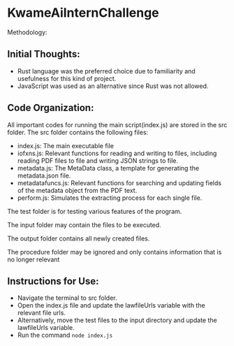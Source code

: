 # KwameAiInternChallenge
Methodology:

## Initial Thoughts:
- Rust language was the preferred choice due to familiarity and usefulness for this kind of project.
- JavaScript was used as an alternative since Rust was not allowed.


## Code Organization:
All important codes for running the main script(index.js) are stored in the src folder.
The src folder contains the following files:

- index.js: The main executable file 
- iofxns.js: Relevant functions for reading and writing to files, including reading PDF files to file and writing JSON strings to file.
- metadata.js: The MetaData class, a template for generating the metadata.json file.
- metadatafuncs.js: Relevant functions for searching and updating fields of the metadata object from the PDF text.
- perform.js: Simulates the extracting process for each single file.

The test folder is for testing various features of the program.

The input folder may contain the files to be executed.

The output folder contains all newly created files.

The procedure folder may be ignored and only contains information that is no longer relevant
 

## Instructions for Use:
- Navigate the terminal to src folder.
- Open the index.js file and update the lawfileUrls variable with the relevant file urls.
- Alternatively, move the test files to the input directory and update the lawfileUrls variable.
- Run the command `node index.js`
